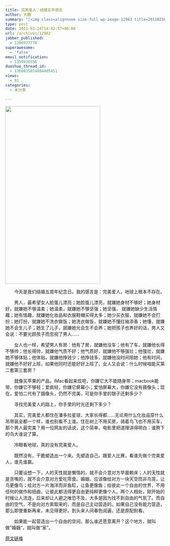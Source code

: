 ```yaml
---
title: 完美爱人：结婚五年感言
author: 大鹏
summary: "[<img class=alignnone size-full wp-image-12983 title=20110210 a relationship thats come a long way src=http://pengzhaoblog.files.wordpress.com/2011/03/20110210_a-relationship-thats-come-a-long-way.gif alt= width=300 height=562 />][1]"
type: post
date: 2011-03-24T14:42:57+00:00
url: /archives/12982
jabber_published:
  - 1300977778
superawesome:
  - 'false'
email_notification:
  - 1359926556
duoshuo_thread_id:
  - 1360835854884405451
views:
  - 81
categories:
  - 未分类

---
```

[<img class="alignnone size-full wp-image-12983" title="20110210 a relationship thats come a long way" src="http://pengzhaoblog.files.wordpress.com/2011/03/20110210_a-relationship-thats-come-a-long-way.gif" alt="" width="300" height="562" />][1]

　　今天是我们结婚五周年纪念日。我的感言是：完美爱人，地球上根本不存在。
  
　　男人，最希望女人脸蛋儿漂亮；她脸蛋儿漂亮，就嫌她身材不够好；她身材好，就嫌她不够温柔；她温柔，就嫌她不够坚强；她坚强， 就嫌她缺少生活情趣；她有情趣，就嫌她化妆品和衣服鞋帽买得太多；她少买衣服，就嫌她不会打扮；她打扮，就嫌她不洗衣做饭；她洗衣做饭，就嫌她不懂红袖添香；她懂，就嫌她不会生儿子；她生了儿子，就嫌她光会生不会养；她把孩子也养好的话，男人又会说：不要光顾孩子而忽视了男人……

　　女人也一样，希望男人有房：他有了房，就嫌他没车；他有了车，就嫌他长得不够帅；他长得帅，就嫌他气质不好；他气质好，就嫌他不够强壮；他强壮，就嫌她不够体贴；他体贴，就嫌他挣钱少；他挣钱多，就嫌他没时间陪她；他有时间，就嫌他不好好上班，如果他同时还能好好上班了，女人又会说：什么时候咱能买第二套第三套房？
  
　　就像买苹果的产品，iMac看起来炫吧，你嫌它大不能随身带；macbook能带，你嫌它不够轻；爱疯轻，你嫌它屏幕小；爱怕屏幕大，你嫌它没有摄像头；现在，爱怕二代有了摄像头，仍然不完美，可是你手里的银子还剩多少？

　　寻找完美爱人的路上，你手里的时光还剩下多少？
  
　　其实，完美爱人都住在潘多拉星球，大家长得都……无论用什么化妆品穿什么吊带装全都一个样，谁也别看不上谁。住在树上不用买房，骑着鸟飞也不用买车，那个男人最完美？用一位网友的话说，这个简单，电影里把道理讲得明白：谁胯下的鸟大谁说了算。
  
　　冷眼看地球，真的没有完美爱人。
  
　　既然没有，干脆塑造出一个来。先塑造自己。跟爱人比赛，看谁先做个完美爱人，谁先谁赢。
  
　　只要设想一下，人的天性就是懒惰的，就不会介意对方早晨赖床；人的天性就是贪嘴的，就不会介意对方爱吃零食。婚姻，应该像给对方一块天空而非鸟笼，让鸟更像鸟；给对方一片海洋而非鱼缸，让鱼更像鱼；给彼此一个自由的世界，不用任何的做作和扭曲，让彼此都活得更自由更纯粹更像个人。两个人相处，刚开始的时候让人流连，后来却让人避之唯恐不及，大多是因为找不到自由的气氛了。而自由的空气，不是向对方索取来的，而是自己主动营造的。如果自己没有能力营造，那么即使重新再来，未见得更好。到头来人间春色阅遍，还是原配耐看。
  
　　如果能一起营造出一个自由的空间，那么谁还愿意离开？这个地方，就叫做”婚姻“，就叫做“家”。

 [1]: http://pengzhaoblog.files.wordpress.com/2011/03/20110210_a-relationship-thats-come-a-long-way.gif

[原文链接](http://dapengde.com/archives/12982)

